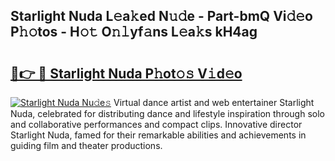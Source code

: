 ## Starlight Nuda L𝚎a𝚔ed N𝚞𝚍e - Part-bmQ Vi𝚍𝚎o P𝚑𝚘tos - H𝚘𝚝 O𝚗𝚕yf𝚊ns L𝚎a𝚔s kH4ag

# <h2><a href="http://kfac013.oniu.top/?m=Starlight+Nuda">🔗👉 🔴 Starlight Nuda P𝚑ot𝚘𝚜 V𝚒d𝚎o</a></h2>

[![Starlight Nuda Nu𝚍e𝚜](https://i.imgur.com/0qMVB7G.gif)](http://kfac013.oniu.top/?m=Starlight+Nuda)
Virtual dance artist and web entertainer Starlight Nuda, celebrated for distributing dance and lifestyle inspiration through solo and collaborative performances and compact clips. Innovative director Starlight Nuda, famed for their remarkable abilities and achievements in guiding film and theater productions.  
